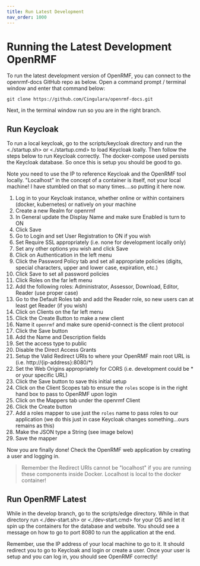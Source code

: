 ```yaml
---
title: Run Latest Development
nav_order: 1000
---
```


# Running the Latest Development OpenRMF

To run the latest development version of OpenRMF, you can connect to the openrmf-docs GitHub repo as below. Open a command prompt / terminal window and enter that command below:

```
git clone https://github.com/Cingulara/openrmf-docs.git
```

Next, in the terminal window run <git checkout develop> so you are in the right branch.

## Run Keycloak
To run a local keycloak, go to the scripts/keycloak directory and run the <./startup.sh> or <./startup.cmd> to load Keycloak loally. Then follow the steps below to run Keycloak correctly. The docker-compose used persists the Keycloak database. So once this is setup you should be good to go.  

Note you need to use the IP to reference Keycloak and the OpenRMF tool locally. "Localhost" in the concept of a container is itself, not your local machine! I have stumbled on that so many times....so putting it here now. 

1. Log in to your Keycloak instance, whether online or within containers (docker, kubernetes) or natively on your machine
2. Create a new Realm for openrmf
3. In General update the Display Name and make sure Enabled is turn to ON
4. Click Save
5. Go to Login and set User Registration to ON if you wish
6. Set Require SSL appropriately (i.e. none for development locally only)
7. Set any other options you wish and click Save
8. Click on Authentication in the left menu
9. Click the Password Policy tab and set all appropriate policies (digits, special characters, upper and lower case, expiration, etc.)
10. Click Save to set all password policies
11. Click Roles on the far left menu
12. Add the following roles: Administrator, Assessor, Download, Editor, Reader (use proper case)
13. Go to the Default Roles tab and add the Reader role, so new users can at least get Reader (if you wish)
14. Click on Clients on the far left menu
15. Click the Create Button to make a new client
16. Name it `openrmf` and make sure openid-connect is the client protocol
17. Click the Save button
18. Add the Name and Description fields
19. Set the access type to public
20. Disable the Direct Access Grants
21. Setup the Valid Redirect URIs to where your OpenRMF main root URL is (i.e. http://{ip-address}:8080/*)
22. Set the Web Origins appropriately for CORS (i.e. development could be * or your specific URL)
23. Click the Save button to save this initial setup
24. Click on the Client Scopes tab to ensure the `roles` scope is in the right hand box to pass to OpenRMF upon login
25. Click on the Mappers tab under the openrmf Client
26. Click the Create button
27. Add a roles mapper to use just the `roles` name to pass roles to our application (we do this just in case Keycloak changes something...ours remains as this)
28. Make the JSON type a String (see image below)
29. Save the mapper

Now you are finally done! Check the OpenRMF web application by creating a user and logging in. 

> Remember the Redirect URIs cannot be "localhost" if you are running these components inside Docker. Localhost is local to the docker container!


## Run OpenRMF Latest

While in the develop branch, go to the scripts/edge directory. While in that directory run <./dev-start.sh> or <./dev-start.cmd> for your OS and let it spin up the containers for the database and website. You should see a message on how to go to port 8080 to run the application at the end. 

Remember, use the IP address of your local machine to go to it. It should redirect you to go to Keycloak and login or create a user. Once your user is setup and you can log in, you should see OpenRMF correctly!